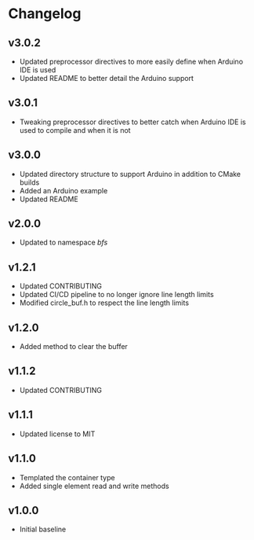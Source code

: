# Changelog

## v3.0.2
- Updated preprocessor directives to more easily define when Arduino IDE is used
- Updated README to better detail the Arduino support

## v3.0.1
- Tweaking preprocessor directives to better catch when Arduino IDE is used to compile and when it is not

## v3.0.0
- Updated directory structure to support Arduino in addition to CMake builds
- Added an Arduino example
- Updated README

## v2.0.0
- Updated to namespace *bfs*

## v1.2.1
- Updated CONTRIBUTING
- Updated CI/CD pipeline to no longer ignore line length limits
- Modified circle_buf.h to respect the line length limits

## v1.2.0
- Added method to clear the buffer

## v1.1.2
- Updated CONTRIBUTING

## v1.1.1
- Updated license to MIT

## v1.1.0
- Templated the container type
- Added single element read and write methods

## v1.0.0
- Initial baseline
